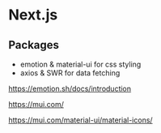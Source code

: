 # Next.js

## Packages

- emotion & material-ui for css styling
- axios & SWR for data fetching

https://emotion.sh/docs/introduction

https://mui.com/

https://mui.com/material-ui/material-icons/

